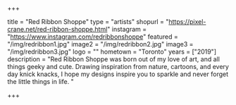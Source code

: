 +++

title = "Red Ribbon Shoppe"
type = "artists"
shopurl = "https://pixel-crane.net/red-ribbon-shoppe.html"
instagram = "https://www.instagram.com/redribbonshoppe"
featured = "/img/redribbon1.jpg"
image2 = "/img/redribbon2.jpg"
image3 = "/img/redribbon3.jpg"
logo = ""
hometown = "Toronto"
years = ["2019"]
description = "Red Ribbon Shoppe was born out of my love of art, and all things geeky and cute. Drawing inspiration from nature, cartoons, and every day knick knacks, I hope my designs inspire you to sparkle and never forget the little things in life. "

+++
